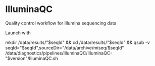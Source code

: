 # IlluminaQC

Quality control workflow for Illumina sequencing data


Launch with

mkdir /data/results/"$seqId" && cd /data/results/"$seqId" && qsub -v seqId="$seqId",sourceDir="/data/archive/miseq/$seqId" /data/diagnostics/pipelines/IlluminaQC/IlluminaQC-"$version"/IlluminaQC.sh
